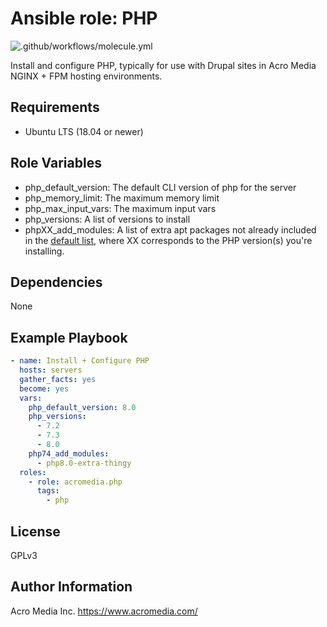 # Ansible role: PHP

![.github/workflows/molecule.yml](https://github.com/AcroMedia/ansible-role-php/workflows/.github/workflows/molecule.yml/badge.svg)

Install and configure PHP, typically for use with Drupal sites in Acro Media NGINX + FPM hosting environments.



## Requirements

* Ubuntu LTS (18.04 or newer)

## Role Variables

* php_default_version: The default CLI version of php for the server
* php_memory_limit: The maximum memory limit
* php_max_input_vars: The maximum input vars
* php_versions: A list of versions to install
* phpXX_add_modules: A list of extra apt packages not already included in the [default list](./defaults/main.yml), where XX corresponds to the PHP version(s) you're installing.

## Dependencies

None

## Example Playbook
```yaml
- name: Install + Configure PHP
  hosts: servers
  gather_facts: yes
  become: yes
  vars:
    php_default_version: 8.0
    php_versions:
      - 7.2
      - 7.3
      - 8.0
    php74_add_modules:
      - php8.0-extra-thingy
  roles:
    - role: acromedia.php
      tags:
        - php
```

## License

GPLv3

## Author Information

Acro Media Inc.
https://www.acromedia.com/
